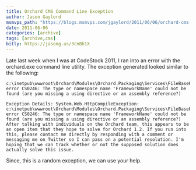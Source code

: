 ```yaml
---
title: Orchard CMS Command Line Exception
author: Jason Gaylord
msmvps_path: "https://blogs.msmvps.com/jgaylord/2011/06/06/orchard-cms-command-line-exception/"
date: 2011-06-06
categories: [archive]
tags: [archive,cms]
bitly: https://jasong.us/3cnBh1X
---
```


Late last week when I was at CodeStock 2011, I ran into an error with the orchard.exe command line utility. The exception generated looked similar to the following:

```
c:\inetpub\wwwroot\Orchard\Modules\Orchard.Packaging\Services\FileBaseProjectSystem.cs(33): error CS0246: The type or namespace name 'FrameworkName' could not be found (are you missing a using directive or an assembly reference?)

Exception Details: System.Web.HttpCompileException: c:\inetpub\wwwroot\Orchard\Modules\Orchard.Packaging\Services\FileBaseProjectSystem.cs(33): error CS0246: The type or namespace name 'FrameworkName' could not be found (are you missing a using directive or an assembly reference?)
After talking with individuals on the Orchard team, this appears to be an open item that they hope to solve for Orchard 1.2. If you run into this, please contact me directly by responding with a comment or messaging me on Twitter so I can pass on a potential resolution. I'm hoping that we can track whether or not the supposed solution does actually solve this issue.
```

Since, this is a random exception, we can use your help.